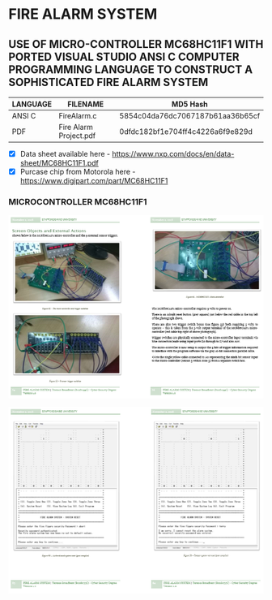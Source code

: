 
# FIRE ALARM SYSTEM
## USE OF MICRO-CONTROLLER MC68HC11F1 WITH PORTED VISUAL STUDIO ANSI C COMPUTER PROGRAMMING LANGUAGE TO CONSTRUCT A SOPHISTICATED FIRE ALARM SYSTEM

| LANGUAGE | FILENAME               | MD5 Hash                         |
|------    |------                  | -------                          |
| ANSI C   | FireAlarm.c            | 5854c04da76dc7067187b61aa36b65cf |
| PDF      | Fire Alarm Project.pdf | 0dfdc182bf1e704ff4c4226a6f9e829d |

- [x] Data sheet available here - https://www.nxp.com/docs/en/data-sheet/MC68HC11F1.pdf
- [x] Purcase chip from Motorola here - https://www.digipart.com/part/MC68HC11F1

### MICROCONTROLLER MC68HC11F1

![Screenshot](MC68HC11F1.PNG)

![Screenshot](DISPLAY.PNG)
